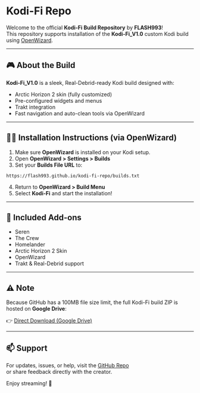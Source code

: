 # Kodi-Fi Repo

Welcome to the official **Kodi-Fi Build Repository** by **FLASH993**!  
This repository supports installation of the **Kodi-Fi_V1.0** custom Kodi build using [OpenWizard](https://github.com/OpenWizard-Kodi/repo).

---

## 🎮 About the Build

**Kodi-Fi_V1.0** is a sleek, Real-Debrid-ready Kodi build designed with:
- Arctic Horizon 2 skin (fully customized)
- Pre-configured widgets and menus
- Trakt integration
- Fast navigation and auto-clean tools via OpenWizard

---

## 🧙‍♂️ Installation Instructions (via OpenWizard)

1. Make sure **OpenWizard** is installed on your Kodi setup.
2. Open **OpenWizard > Settings > Builds**
3. Set your **Builds File URL** to:

```
https://flash993.github.io/kodi-fi-repo/builds.txt
```

4. Return to **OpenWizard > Build Menu**
5. Select **Kodi-Fi** and start the installation!

---

## 🔧 Included Add-ons

- Seren
- The Crew
- Homelander
- Arctic Horizon 2 Skin
- OpenWizard
- Trakt & Real-Debrid support

---

## ⚠️ Note

Because GitHub has a 100MB file size limit, the full Kodi-Fi build ZIP is hosted on **Google Drive**:

👉 [Direct Download (Google Drive)](https://drive.google.com/uc?export=download&id=16t2NnXCoJB1yZSjhtp89MiFtcI_mTKUw)

---

## 📫 Support

For updates, issues, or help, visit the [GitHub Repo](https://github.com/FLASH993/kodi-fi-repo)  
or share feedback directly with the creator.

Enjoy streaming! 🎉
